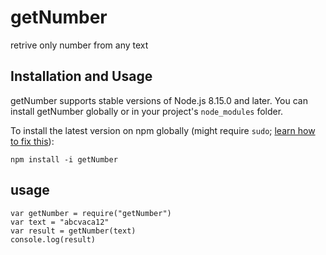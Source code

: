 # getNumber
retrive only number from any text

Installation and Usage
----------------------

getNumber supports stable versions of Node.js 8.15.0 and later. You can install
getNumber  globally or in your project's `node_modules` folder.

To install the latest version on npm globally (might require `sudo`;
[learn how to fix this](https://docs.npmjs.com/resolving-eacces-permissions-errors-when-installing-packages-globally)):

    npm install -i getNumber


## usage
    var getNumber = require("getNumber")
    var text = "abcvaca12"
    var result = getNumber(text)
    console.log(result)

